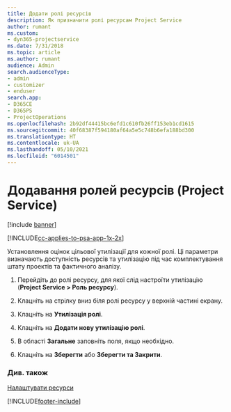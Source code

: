 ```yaml
---
title: Додати ролі ресурсів
description: Як призначити ролі ресурсам Project Service
author: rumant
ms.custom:
- dyn365-projectservice
ms.date: 7/31/2018
ms.topic: article
ms.author: rumant
audience: Admin
search.audienceType:
- admin
- customizer
- enduser
search.app:
- D365CE
- D365PS
- ProjectOperations
ms.openlocfilehash: 2b92df44415bc6efd1c610fb26ff153eb1cd1615
ms.sourcegitcommit: 40f68387f594180af64a5e5c748b6efa188bd300
ms.translationtype: HT
ms.contentlocale: uk-UA
ms.lasthandoff: 05/10/2021
ms.locfileid: "6014501"
---
```

# <a name="add-resource-roles-project-service"></a>Додавання ролей ресурсів (Project Service)

[!include [banner](../includes/psa-now-project-operations.md)]

[!INCLUDE[cc-applies-to-psa-app-1x-2x](../includes/cc-applies-to-psa-app-1x-2x.md)]

Установлення оцінок цільової утилізації для кожної ролі. Ці параметри визначають доступність ресурсів та утилізацію під час комплектування штату проектів та фактичного аналізу.  
  
1.  Перейдіть до ролі ресурсу, для якої слід настроїти утилізацію (**Project Service > Роль ресурсу**).  
  
2.  Клацніть на стрілку вниз біля ролі ресурсу у верхній частині екрану.  
  
3.  Клацніть на **Утилізація ролі**.  
  
4.  Клацніть на **Додати нову утилізацію ролі**.  
  
5.  В області **Загальне** заповніть поля, якщо необхідно.  
  
6.  Клацніть на **Зберегти** або **Зберегти та Закрити**.  
  
### <a name="see-also"></a>Див. також  
 [Налаштувати ресурси](../psa/set-up-resources.md)


[!INCLUDE[footer-include](../includes/footer-banner.md)]